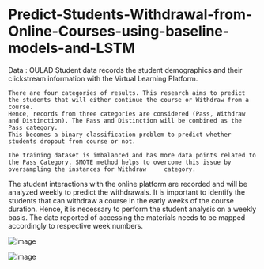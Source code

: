 # Predict-Students-Withdrawal-from-Online-Courses-using-baseline-models-and-LSTM

Data : OULAD Student data records the student demographics and their clickstream information with the Virtual Learning Platform.

    There are four categories of results. This research aims to predict the students that will either continue the course or Withdraw from a course.
    Hence, records from three categories are considered (Pass, Withdraw and Distinction). The Pass and Distinction will be combined as the Pass category.
    This becomes a binary classification problem to predict whether students dropout from course or not.

    The training dataset is imbalanced and has more data points related to the Pass Category. SMOTE method helps to overcome this issue by oversampling the instances for Withdraw     category.

The student interactions with the online platform are recorded and will be analyzed weekly to predict the withdrawals.
It is important to identify the students that can withdraw a course in the early weeks of the course duration. Hence, it is necessary to perform the student analysis on a weekly basis. The date reported of accessing the materials needs to be mapped accordingly to respective week numbers.

![image](https://user-images.githubusercontent.com/13360000/112727966-ea700c00-8f1c-11eb-8dd9-463395e6294f.png)

![image](https://user-images.githubusercontent.com/13360000/112727974-f360dd80-8f1c-11eb-958c-0bd34b8ff337.png)
